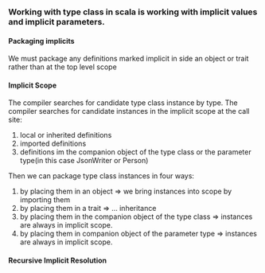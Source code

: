 ### Working with type class in scala is working with implicit values and implicit parameters.
#### Packaging implicits
We must package any definitions marked implicit in side an object or trait rather than at the top level scope
#### Implicit Scope
The compiler searches for candidate type class instance by type.
The compiler searches for candidate instances in the implicit scope at the call site:
1. local or inherited definitions
2. imported definitions
3. definitions im the companion object of the type class or the parameter type(in this case JsonWriter or Person)

Then we can package type class instances in four ways:
1. by placing them in an object => we bring instances into scope by importing them
2. by placing them in a trait => ... inheritance
3. by placing them in the companion object of the type class => instances are always in implicit scope.
4. by placing them in companion object of the parameter type => instances are always in implicit scope.
#### Recursive Implicit Resolution
